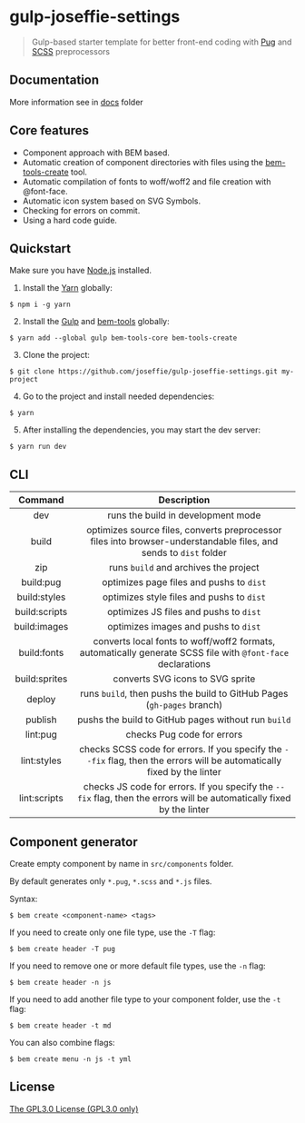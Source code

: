 # gulp-joseffie-settings

> Gulp-based starter template for better front-end coding with [Pug](https://pugjs.org/) and [SCSS](https://sass-lang.com/guide) preprocessors

## Documentation

More information see in [docs](./docs/) folder

## Core features

- Component approach with BEM based.
- Automatic creation of component directories with files using the [bem-tools-create](https://github.com/bem-tools/bem-tools-create) tool.
- Automatic compilation of fonts to woff/woff2 and file creation with @font-face.
- Automatic icon system based on SVG Symbols.
- Checking for errors on commit.
- Using a hard code guide.

## Quickstart

Make sure you have [Node.js](https://nodejs.org/en/) installed.

1. Install the [Yarn](https://yarnpkg.com/) globally:

```console
$ npm i -g yarn
```

2. Install the [Gulp](https://gulpjs.com/) and [bem-tools](https://en.bem.info/) globally:

```console
$ yarn add --global gulp bem-tools-core bem-tools-create
```

3. Clone the project:

```console
$ git clone https://github.com/joseffie/gulp-joseffie-settings.git my-project
```

4. Go to the project and install needed dependencies:

```console
$ yarn
```

5. After installing the dependencies, you may start the dev server:

```console
$ yarn run dev
```

## CLI

|    Command    |                                                       Description                                                       |
| :-----------: | :---------------------------------------------------------------------------------------------------------------------: |
|      dev      |                                           runs the build in development mode                                            |
|     build     |    optimizes source files, converts preprocessor files into browser-understandable files, and sends to `dist` folder    |
|      zip      |                                          runs `build` and archives the project                                          |
|   build:pug   |                                        optimizes page files and pushs to `dist`                                         |
| build:styles  |                                        optimizes style files and pushs to `dist`                                        |
| build:scripts |                                         optimizes JS files and pushs to `dist`                                          |
| build:images  |                                          optimizes images and pushs to `dist`                                           |
|  build:fonts  |       converts local fonts to woff/woff2 formats, automatically generate SCSS file with `@font-face` declarations       |
| build:sprites |                                            converts SVG icons to SVG sprite                                             |
|    deploy     |                         runs `build`, then pushs the build to GitHub Pages (`gh-pages` branch)                          |
|    publish    |                                   pushs the build to GitHub pages without run `build`                                   |
|   lint:pug    |                                               checks Pug code for errors                                                |
|  lint:styles  | checks SCSS code for errors. If you specify the `--fix` flag, then the errors will be automatically fixed by the linter |
| lint:scripts  |  checks JS code for errors. If you specify the `--fix` flag, then the errors will be automatically fixed by the linter  |

## Component generator

Create empty component by name in `src/components` folder.

By default generates only `*.pug`, `*.scss` and `*.js` files.

Syntax:

```console
$ bem create <component-name> <tags>
```

If you need to create only one file type, use the `-T` flag:

```console
$ bem create header -T pug
```

If you need to remove one or more default file types, use the `-n` flag:

```console
$ bem create header -n js
```

If you need to add another file type to your component folder, use the `-t` flag:

```console
$ bem create header -t md
```

You can also combine flags:

```console
$ bem create menu -n js -t yml
```

## License

[The GPL3.0 License (GPL3.0 only)](./LICENSE)
